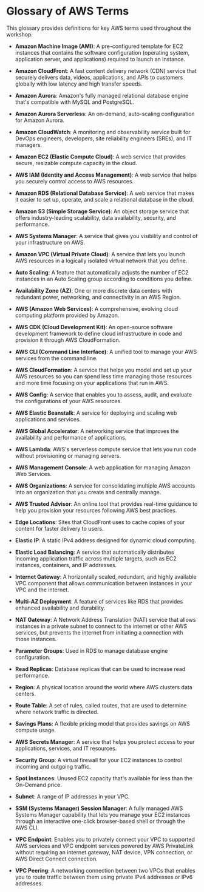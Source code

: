 # Glossary of AWS Terms

This glossary provides definitions for key AWS terms used throughout the workshop.

- **Amazon Machine Image (AMI)**: A pre-configured template for EC2 instances that contains the software configuration (operating system, application server, and applications) required to launch an instance.

- **Amazon CloudFront**: A fast content delivery network (CDN) service that securely delivers data, videos, applications, and APIs to customers globally with low latency and high transfer speeds.

- **Amazon Aurora**: Amazon's fully managed relational database engine that's compatible with MySQL and PostgreSQL.

- **Amazon Aurora Serverless**: An on-demand, auto-scaling configuration for Amazon Aurora.

- **Amazon CloudWatch**: A monitoring and observability service built for DevOps engineers, developers, site reliability engineers (SREs), and IT managers.

- **Amazon EC2 (Elastic Compute Cloud)**: A web service that provides secure, resizable compute capacity in the cloud.

- **AWS IAM (Identity and Access Management)**: A web service that helps you securely control access to AWS resources.

- **Amazon RDS (Relational Database Service)**: A web service that makes it easier to set up, operate, and scale a relational database in the cloud.

- **Amazon S3 (Simple Storage Service)**: An object storage service that offers industry-leading scalability, data availability, security, and performance.

- **AWS Systems Manager**: A service that gives you visibility and control of your infrastructure on AWS.

- **Amazon VPC (Virtual Private Cloud)**: A service that lets you launch AWS resources in a logically isolated virtual network that you define.

- **Auto Scaling**: A feature that automatically adjusts the number of EC2 instances in an Auto Scaling group according to conditions you define.

- **Availability Zone (AZ)**: One or more discrete data centers with redundant power, networking, and connectivity in an AWS Region.

- **AWS (Amazon Web Services)**: A comprehensive, evolving cloud computing platform provided by Amazon.

- **AWS CDK (Cloud Development Kit)**: An open-source software development framework to define cloud infrastructure in code and provision it through AWS CloudFormation.

- **AWS CLI (Command Line Interface)**: A unified tool to manage your AWS services from the command line.

- **AWS CloudFormation**: A service that helps you model and set up your AWS resources so you can spend less time managing those resources and more time focusing on your applications that run in AWS.

- **AWS Config**: A service that enables you to assess, audit, and evaluate the configurations of your AWS resources.

- **AWS Elastic Beanstalk**: A service for deploying and scaling web applications and services.

- **AWS Global Accelerator**: A networking service that improves the availability and performance of applications.

- **AWS Lambda**: AWS's serverless compute service that lets you run code without provisioning or managing servers.

- **AWS Management Console**: A web application for managing Amazon Web Services.

- **AWS Organizations**: A service for consolidating multiple AWS accounts into an organization that you create and centrally manage.

- **AWS Trusted Advisor**: An online tool that provides real-time guidance to help you provision your resources following AWS best practices.

- **Edge Locations**: Sites that CloudFront uses to cache copies of your content for faster delivery to users.

- **Elastic IP**: A static IPv4 address designed for dynamic cloud computing.

- **Elastic Load Balancing**: A service that automatically distributes incoming application traffic across multiple targets, such as EC2 instances, containers, and IP addresses.

- **Internet Gateway**: A horizontally scaled, redundant, and highly available VPC component that allows communication between instances in your VPC and the internet.

- **Multi-AZ Deployment**: A feature of services like RDS that provides enhanced availability and durability.

- **NAT Gateway**: A Network Address Translation (NAT) service that allows instances in a private subnet to connect to the internet or other AWS services, but prevents the internet from initiating a connection with those instances.

- **Parameter Groups**: Used in RDS to manage database engine configuration.

- **Read Replicas**: Database replicas that can be used to increase read performance.

- **Region**: A physical location around the world where AWS clusters data centers.

- **Route Table**: A set of rules, called routes, that are used to determine where network traffic is directed.

- **Savings Plans**: A flexible pricing model that provides savings on AWS compute usage.

- **AWS Secrets Manager**: A service that helps you protect access to your applications, services, and IT resources.

- **Security Group**: A virtual firewall for your EC2 instances to control incoming and outgoing traffic.

- **Spot Instances**: Unused EC2 capacity that's available for less than the On-Demand price.

- **Subnet**: A range of IP addresses in your VPC.

- **SSM (Systems Manager) Session Manager**: A fully managed AWS Systems Manager capability that lets you manage your EC2 instances through an interactive one-click browser-based shell or through the AWS CLI.

- **VPC Endpoint**: Enables you to privately connect your VPC to supported AWS services and VPC endpoint services powered by AWS PrivateLink without requiring an internet gateway, NAT device, VPN connection, or AWS Direct Connect connection.

- **VPC Peering**: A networking connection between two VPCs that enables you to route traffic between them using private IPv4 addresses or IPv6 addresses.
